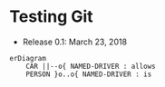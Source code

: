 Testing Git
===========

* Release 0.1: March 23, 2018

```mermaid
erDiagram
    CAR ||--o{ NAMED-DRIVER : allows
    PERSON }o..o{ NAMED-DRIVER : is
```
